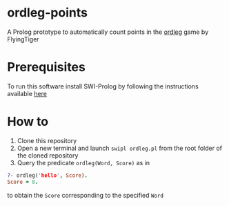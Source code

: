 # ordleg-points
A Prolog prototype to automatically count points in the [ordleg](https://flyingtiger.com/it/products/word-play-3029097) game by FlyingTiger

# Prerequisites
To run this software install SWI-Prolog by following the instructions available [here](https://www.swi-prolog.org/download/stable)

# How to

1. Clone this repository
2. Open a new terminal and launch `swipl ordleg.pl` from the root folder of the cloned repository
3. Query the predicate `ordleg(Word, Score)` as in
```prolog
?- ordleg('hello', Score).
Score = 8.
```
to obtain the `Score` corresponding to the specified `Word`
